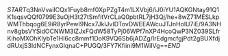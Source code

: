 $START$q3NnVvaiICQx1Fuyb8mf0XpPZgT4m1LXVbj6/iJ0iYU1AQKGNtay91Q1K1sqsvQQf0799E3uOjH3t27tSmfitVrCLaQ0pbtRL7jH3Qj/he+8wZ71MESLkpWMThbqog6E9iR8yrPewI9Ncx7JklJvIDTovDWEEAWcuJTJnHolU7iE/9A3NHnv8gbsVYSidOCNWM3lZJxFQdW58TyPj06WPf7nXP4HcoQwP3NZ039SLfrKihoMXOhKIybTe1Hl6cc8mmf1DoK9VQ6Sb6jADZg/IrEdgmcfgjPdt2gBUXfdjdRUxjS3ldNCFynxGlqnaC+PUGQ/3FY7Kfiini9M1WiIVg==$END$